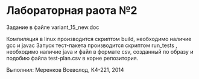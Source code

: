 Лабораторная раота №2
=====================

Задание в файле variant_15_new.doc

Компиляция в linux производится скриптом build, необходимо наличие gcc и javac
Запуск тест-пакета производится скриптом run_tests <test-plan>, необходимо наличие java и файл <test-plan> в формате csv, созданный по образу и подобию файла test-plan.csv в корне репозитория.

Выполнил: Меренков Всеволод, К4-221, 2014

